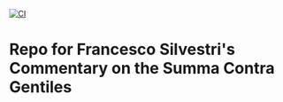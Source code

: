 [![CI](https://github.com/scta-texts/ferv7a/actions/workflows/validation.yml/badge.svg?branch=master)](https://github.com/scta-texts/ferv7a/actions/workflows/validation.yml)

# Repo for Francesco Silvestri's Commentary on the Summa Contra Gentiles